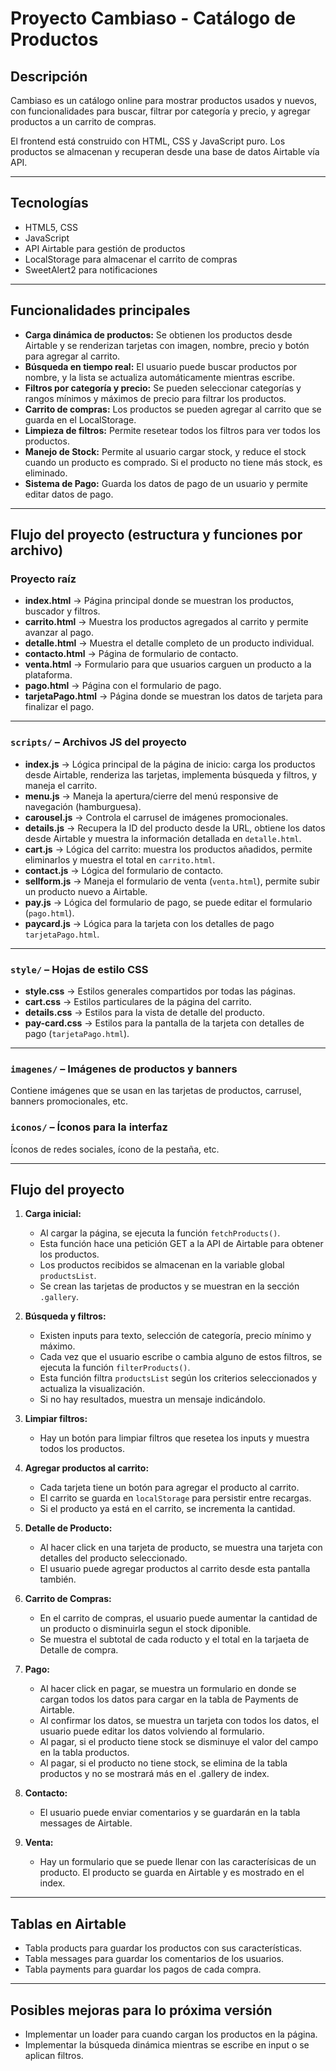 # Proyecto Cambiaso - Catálogo de Productos

## Descripción

Cambiaso es un catálogo online para mostrar productos usados y nuevos, con funcionalidades para buscar, filtrar por categoría y precio, y agregar productos a un carrito de compras.

El frontend está construido con HTML, CSS y JavaScript puro. Los productos se almacenan y recuperan desde una base de datos Airtable vía API.

---

## Tecnologías

- HTML5, CSS
- JavaScript
- API Airtable para gestión de productos
- LocalStorage para almacenar el carrito de compras
- SweetAlert2 para notificaciones

---

## Funcionalidades principales

- **Carga dinámica de productos:** Se obtienen los productos desde Airtable y se renderizan tarjetas con imagen, nombre, precio y botón para agregar al carrito.
- **Búsqueda en tiempo real:** El usuario puede buscar productos por nombre, y la lista se actualiza automáticamente mientras escribe.
- **Filtros por categoría y precio:** Se pueden seleccionar categorías y rangos mínimos y máximos de precio para filtrar los productos.
- **Carrito de compras:** Los productos se pueden agregar al carrito que se guarda en el LocalStorage.
- **Limpieza de filtros:** Permite resetear todos los filtros para ver todos los productos.
- **Manejo de Stock:** Permite al usuario cargar stock, y reduce el stock cuando un producto es comprado. Si el producto no tiene más stock, es eliminado.
- **Sistema de Pago:** Guarda los datos de pago de un usuario y permite editar datos de pago.

---

## Flujo del proyecto (estructura y funciones por archivo)

### Proyecto raíz
- **index.html** → Página principal donde se muestran los productos, buscador y filtros.
- **carrito.html** → Muestra los productos agregados al carrito y permite avanzar al pago.
- **detalle.html** → Muestra el detalle completo de un producto individual.
- **contacto.html** → Página de formulario de contacto.
- **venta.html** → Formulario para que usuarios carguen un producto a la plataforma.
- **pago.html** → Página con el formulario de pago.
- **tarjetaPago.html** → Página donde se muestran los datos de tarjeta para finalizar el pago.

---

### `scripts/` – Archivos JS del proyecto
- **index.js** → Lógica principal de la página de inicio: carga los productos desde Airtable, renderiza las tarjetas, implementa búsqueda y filtros, y maneja el carrito.
- **menu.js** → Maneja la apertura/cierre del menú responsive de navegación (hamburguesa).
- **carousel.js** → Controla el carrusel de imágenes promocionales.
- **details.js** → Recupera la ID del producto desde la URL, obtiene los datos desde Airtable y muestra la información detallada en `detalle.html`.
- **cart.js** → Lógica del carrito: muestra los productos añadidos, permite eliminarlos y muestra el total en `carrito.html`.
- **contact.js** → Lógica del formulario de contacto.
- **sellform.js** → Maneja el formulario de venta (`venta.html`), permite subir un producto nuevo a Airtable.
- **pay.js** → Lógica del formulario de pago, se puede editar el formulario (`pago.html`).
- **paycard.js** → Lógica para la tarjeta con los detalles de pago `tarjetaPago.html`.

---

### `style/` – Hojas de estilo CSS
- **style.css** → Estilos generales compartidos por todas las páginas.
- **cart.css** → Estilos particulares de la página del carrito.
- **details.css** → Estilos para la vista de detalle del producto.
- **pay-card.css** → Estilos para la pantalla de la tarjeta con detalles de pago (`tarjetaPago.html`).

---

### `imagenes/` – Imágenes de productos y banners
Contiene imágenes que se usan en las tarjetas de productos, carrusel, banners promocionales, etc.

### `iconos/` – Íconos para la interfaz
Íconos de redes sociales, ícono de la pestaña, etc.

---

## Flujo del proyecto

1. **Carga inicial:**
   - Al cargar la página, se ejecuta la función `fetchProducts()`.
   - Esta función hace una petición GET a la API de Airtable para obtener los productos.
   - Los productos recibidos se almacenan en la variable global `productsList`.
   - Se crean las tarjetas de productos y se muestran en la sección `.gallery`.

2. **Búsqueda y filtros:**
   - Existen inputs para texto, selección de categoría, precio mínimo y máximo.
   - Cada vez que el usuario escribe o cambia alguno de estos filtros, se ejecuta la función `filterProducts()`.
   - Esta función filtra `productsList` según los criterios seleccionados y actualiza la visualización.
   - Si no hay resultados, muestra un mensaje indicándolo.
  
3. **Limpiar filtros:**
   - Hay un botón para limpiar filtros que resetea los inputs y muestra todos los productos.

4. **Agregar productos al carrito:**
   - Cada tarjeta tiene un botón para agregar el producto al carrito.
   - El carrito se guarda en `localStorage` para persistir entre recargas.
   - Si el producto ya está en el carrito, se incrementa la cantidad.

5. **Detalle de Producto:**
   - Al hacer click en una tarjeta de producto, se muestra una tarjeta con detalles del producto seleccionado.
   - El usuario puede agregar productos al carrito desde esta pantalla también.
  
6. **Carrito de Compras:**
   - En el carrito de compras, el usuario puede aumentar la cantidad de un producto o disminuirla segun el stock diponible.
   - Se muestra el subtotal de cada roducto y el total en la tarjaeta de Detalle de compra.
     
7. **Pago:**  
   - Al hacer click en pagar, se muestra un formulario en donde se cargan todos los datos para cargar en la tabla de Payments de Airtable.
   - Al confirmar los datos, se muestra un tarjeta con todos los datos, el usuario puede editar los datos volviendo al formulario.
   - Al pagar, si el producto tiene stock se disminuye el valor del campo en la tabla productos.
   - Al pagar, si el producto no tiene stock, se elimina de la tabla productos y no se mostrará más en el .gallery de index.

8. **Contacto:**
   - El usuario puede enviar comentarios y se guardarán en la tabla messages de Airtable.

9. **Venta:**
   - Hay un formulario que se puede llenar con las caracterísicas de un producto. El producto se guarda en Airtable y es mostrado en el index.
---

## Tablas en Airtable

- Tabla products para guardar los productos con sus características.
- Tabla messages para guardar los comentarios de los usuarios.
- Tabla payments para guardar los pagos de cada compra.


---

## Posibles mejoras para lo próxima versión

- Implementar un loader para cuando cargan los productos en la página.
- Implementar la búsqueda dinámica mientras se escribe en input o se aplican filtros.

